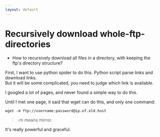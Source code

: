 ```yaml
---
layout: default
---
```


# Recursively download whole-ftp-directories

- How to recursively download all files in a directory, with keeping the ftp's directory structure?

First, I want to use python spider to do this. Python script parse links and download links.  
But it will be some complicated, you need to judge which link is available.

I googled a lot of pages, and never found a simple way to do this.

Until I met one page, it said  that wget can do this, and only one command:

    wget -m ftp://username:password@ip.of.old.host

> -m means mirror.

It's really powerful and graceful.
